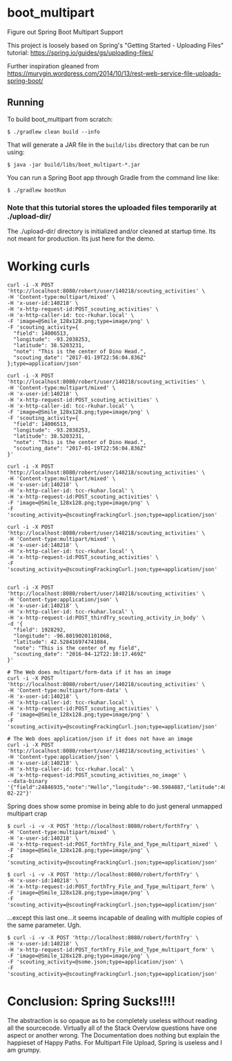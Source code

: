 # boot_multipart
Figure out Spring Boot Multipart Support

This project is loosely based on Spring's "Getting Started - Uploading Files" tutorial:
https://spring.io/guides/gs/uploading-files/

Further inspiration gleaned from https://murygin.wordpress.com/2014/10/13/rest-web-service-file-uploads-spring-boot/

## Running

To build boot_multipart from scratch:

```
$ ./gradlew clean build --info
```

That will generate a JAR file in the `build/libs` directory that can be run using:

```
$ java -jar build/libs/boot_multipart-*.jar
```

You can run a Spring Boot app through Gradle from the command line like:
```
$ ./gradlew bootRun

```

### Note that this tutorial stores the uploaded files temporarily at ./upload-dir/

The ./upload-dir/ directory is initialized and/or cleaned at startup time.  Its not meant for production.  Its just
here for the demo.

# Working curls

```
curl -i -X POST 'http://localhost:8080/robert/user/140218/scouting_activities' \
-H 'Content-type:multipart/mixed' \
-H 'x-user-id:140218' \
-H 'x-http-request-id:POST_scouting_activities' \
-H 'x-http-caller-id: tcc-rkuhar.local' \
-F 'image=@Smile_128x128.png;type=image/png' \
-F 'scouting_activity={
  "field": 14006513,
  "longitude": -93.2038253,
  "latitude": 38.5203231,
  "note": "This is the center of Dino Head.",
  "scouting_date": "2017-01-19T22:56:04.836Z"
};type=application/json'

curl -i -X POST 'http://localhost:8080/robert/user/140218/scouting_activities' \
-H 'Content-type:multipart/mixed' \
-H 'x-user-id:140218' \
-H 'x-http-request-id:POST_scouting_activities' \
-H 'x-http-caller-id: tcc-rkuhar.local' \
-F 'image=@Smile_128x128.png;type=image/png' \
-F 'scouting_activity={
  "field": 14006513,
  "longitude": -93.2038253,
  "latitude": 38.5203231,
  "note": "This is the center of Dino Head.",
  "scouting_date": "2017-01-19T22:56:04.836Z"
}'

curl -i -X POST 'http://localhost:8080/robert/user/140218/scouting_activities' \
-H 'Content-type:multipart/mixed' \
-H 'x-user-id:140218' \
-H 'x-http-caller-id: tcc-rkuhar.local' \
-H 'x-http-request-id:POST_scouting_activities' \
-F 'image=@Smile_128x128.png;type=image/png' \
-F 'scouting_activity=@scoutingFrackingCurl.json;type=application/json'

curl -i -X POST 'http://localhost:8080/robert/user/140218/scouting_activities' \
-H 'Content-type:multipart/mixed' \
-H 'x-user-id:140218' \
-H 'x-http-caller-id: tcc-rkuhar.local' \
-H 'x-http-request-id:POST_scouting_activities' \
-F 'scouting_activity=@scoutingFrackingCurl.json;type=application/json'


curl -i -X POST 'http://localhost:8080/robert/user/140218/scouting_activities' \
-H 'Content-type:application/json' \
-H 'x-user-id:140218' \
-H 'x-http-caller-id: tcc-rkuhar.local' \
-H 'x-http-request-id:POST_thirdTry_scouting_activity_in_body' \
-d '{
  "field": 1928292,
  "longitude": -96.80190201101068,
  "latitude": 42.528416974741084,
  "note": "This is the center of my field",
  "scouting_date": "2016-04-12T22:10:17.469Z"
}'

# The Web does multipart/form-data if it has an image
curl -i -X POST 'http://localhost:8080/robert/user/140218/scouting_activities' \
-H 'Content-type:multipart/form-data' \
-H 'x-user-id:140218' \
-H 'x-http-caller-id: tcc-rkuhar.local' \
-H 'x-http-request-id:POST_scouting_activities' \
-F 'image=@Smile_128x128.png;type=image/png' \
-F 'scouting_activity=@scoutingFrackingCurl.json;type=application/json'

# The Web does application/json if it does not have an image
curl -i -X POST 'http://localhost:8080/robert/user/140218/scouting_activities' \
-H 'Content-type:application/json' \
-H 'x-user-id:140218' \
-H 'x-http-caller-id: tcc-rkuhar.local' \
-H 'x-http-request-id:POST_scouting_activities_no_image' \
--data-binary '{"field":24846935,"note":"Hello","longitude":-90.5984887,"latitude":40.225,"scouting_date":"2017-02-22"}'
```

Spring does show some promise in being able to do just general unmapped multipart crap

```
$ curl -i -v -X POST 'http://localhost:8080/robert/forthTry' \
-H 'Content-type:multipart/mixed' \
-H 'x-user-id:140218' \
-H 'x-http-request-id:POST_forthTry_File_and_Type_multipart_mixed' \
-F 'image=@Smile_128x128.png;type=image/png' \
-F 'scouting_activity=@scoutingFrackingCurl.json;type=application/json'

$ curl -i -v -X POST 'http://localhost:8080/robert/forthTry' \
-H 'x-user-id:140218' \
-H 'x-http-request-id:POST_forthTry_File_and_Type_multipart_form' \
-F 'image=@Smile_128x128.png;type=image/png' \
-F 'scouting_activity=@scoutingFrackingCurl.json;type=application/json'
```

...except this last one...it seems incapable of dealing with multiple copies of the same parameter.  Ugh.

```
$ curl -i -v -X POST 'http://localhost:8080/robert/forthTry' \
-H 'x-user-id:140218' \
-H 'x-http-request-id:POST_forthTry_File_and_Type_multipart_form' \
-F 'image=@Smile_128x128.png;type=image/png' \
-F 'scouting_activity=@some.json;type=application/json' \
-F 'scouting_activity=@scoutingFrackingCurl.json;type=application/json'
```

# Conclusion:  Spring Sucks!!!!

The abstraction is so opaque as to be completely useless without reading all the sourcecode.  Virtually all of the
Stack Overvlow questions have one aspect or another wrong.  The Documentation does nothing but explain the happieset
of Happy Paths.  For Multipart File Upload, Spring is useless and I am grumpy.

